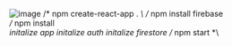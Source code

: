![image](https://user-images.githubusercontent.com/101666479/210639667-fe5c80ec-edc4-40af-8738-f8a53e1ba908.png)
/* npm create-react-app . *\ 
/* npm install firebase *\
/* npm install *\
initalize app
initalize auth 
initalize firestore
/* npm start *\
